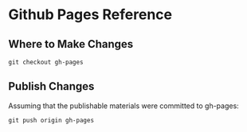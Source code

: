 # Github Pages Reference

## Where to Make Changes

    git checkout gh-pages

## Publish Changes

Assuming that the publishable materials were committed to gh-pages:

    git push origin gh-pages
